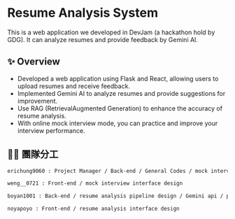 # Resume Analysis System  
This is a web application we developed in DevJam (a hackathon hold by GDG). It can analyze resumes and provide feedback by Gemini AI.

## ✨ Overview  

- Developed a web application using Flask and React, allowing users to upload resumes and receive feedback.
- Implemented Gemini AI to analyze resumes and provide suggestions for improvement.
- Use RAG (RetrievalAugmented Generation) to enhance the accuracy of resume analysis.  
- With online mock interview mode, you can practice and improve your interview performance.

## 🧑‍💻 團隊分工  
```sh
erichung9060 : Project Manager / Back-end / General Codes / mock interview / Gemini api

weng__0721 : Front-end / mock interview interface design

boyan1001 : Back-end / resume analysis pipeline design / Gemini api / prompt engineering  

noyapoyo : Front-end / resume analysis interface design
```